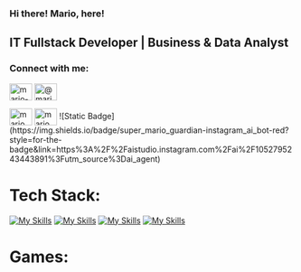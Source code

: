 <h3>Hi there! Mario, here!</h3>
<h2>IT Fullstack Developer | Business & Data Analyst </h2>  

<h3 align="left">Connect with me:</h3>
<p align="left">
<a href="https://linkedin.com/in/mario-pratama7" target="blank"><img align="center" src="https://raw.githubusercontent.com/rahuldkjain/github-profile-readme-generator/master/src/images/icons/Social/linked-in-alt.svg" alt="mario-pratama7" height="30" width="40" /></a>
<a href="https://medium.com/@mario.se7en17" target="blank"><img align="center" src="https://raw.githubusercontent.com/rahuldkjain/github-profile-readme-generator/master/src/images/icons/Social/medium.svg" alt="@mario.se7en17" height="30" width="40" /></a>
</p>
<p align="left">
<a href="https://fb.com/mario.putra" target="blank"><img align="center" src="https://raw.githubusercontent.com/rahuldkjain/github-profile-readme-generator/master/src/images/icons/Social/facebook.svg" alt="mario.putra" height="30" width="40" /></a>
<a href="https://instagram.com/mario.pratama7" target="blank"><img align="center" src="https://raw.githubusercontent.com/rahuldkjain/github-profile-readme-generator/master/src/images/icons/Social/instagram.svg" alt="mario.pratama7" height="30" width="40" /></a>
![Static Badge](https://img.shields.io/badge/super_mario_guardian-instagram_ai_bot-red?style=for-the-badge&link=https%3A%2F%2Faistudio.instagram.com%2Fai%2F1052795243443891%3Futm_source%3Dai_agent)
</p>

# Tech Stack:
[![My Skills](https://skillicons.dev/icons?i=html,css,bootstrap,tailwind,vue,js,jquery,alpinejs&perline=8&theme=light)](https://skillicons.dev)
[![My Skills](https://skillicons.dev/icons?i=php,laravel,nodejs,dotnet,py&perline=5&theme=light)](https://skillicons.dev)
[![My Skills](https://skillicons.dev/icons?i=mysql,postgres,sqlite,mongodb,git,github,docker,nginx&perline=8&theme=light)](https://skillicons.dev)
[![My Skills](https://skillicons.dev/icons?i=figma,notion&perline=2&theme=light)](https://skillicons.dev)

# Games:
